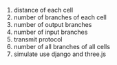 1. distance of each cell
2. number of branches of each cell
3. number of output branches
4. number of input branches
5. transmit protocol
6. number of all branches of all cells
7. simulate use django and three.js
